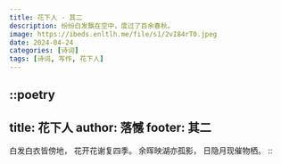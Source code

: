 ```yaml
---
title: 花下人 - 其二
description: 纷纷白发飘在空中，度过了百余春秋。
image: https://ibeds.enltlh.me/file/s1/2vI84rT0.jpeg
date: 2024-04-24
categories: [诗词]
tags: [诗词, 写作, 花下人]
---
```


::poetry
---
title: 花下人
author: 落憾
footer: 其二
---
白发白衣皆傍地，
花开花谢复四季。
余晖映湖亦孤影，
日隐月现催物栖。
::